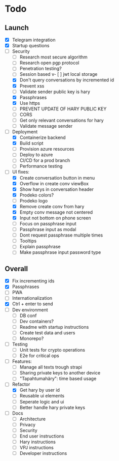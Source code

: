 # Todo

## Launch

- [x] Telegram integration
- [X] Startup questions
- [ ] Security
  - [ ] Research most secure algorithm
  - [ ] Research open pgp protocol
  - [ ] Penetration testing?
  - [ ] Session based v- [ ] jwt local storage
  - [x] Don't query conversations by incremented id
  - [x] Prevent xss
  - [ ] Validate sender public key is hary
  - [x] Passphrases
  - [x] Use https
  - [ ] PREVENT UPDATE OF HARY PUBLIC KEY
  - [ ] CORS
  - [ ] Get only relevant conversations for hary
  - [ ] Validate message sender
- [ ] Deployment
  - [x] Containerize backend
  - [x] Build script
  - [ ] Provision azure resources
  - [ ] Deploy to azure
  - [ ] CI/CD for a prod branch
  - [ ] Performance testing
- [ ] UI fixes:
  - [x] Create conversation button in menu
  - [x] Overflow in create conv viewBox
  - [x] Show harys in conversation header
  - [x] Prodeko colors?
  - [ ] Prodeko logo
  - [x] Remove create conv from hary
  - [x] Empty conv message not centered
  - [x] Input not bottom on phone screen
  - [ ] Focus on passphrase input
  - [ ] Passphrase input as modal
  - [ ] Dont request passphrase multiple times
  - [ ] Tooltips
  - [ ] Explain passphrase
  - [ ] Make passphrase input password type

## Overall

- [x] Fix incrementing ids
- [x] Passphrases
- [ ] PWA
- [ ] Internationalization
- [x] Ctrl + enter to send
- [ ] Dev environment
  - [ ] DB conf
  - [ ] Dev containers?
  - [ ] Readme with startup instructions
  - [ ] Create test data and users
  - [ ] Monorepo?
- [ ] Testing
  - [ ] Unit tests for crypto operations
  - [ ] E2e for critical ops
- [ ] Features:
  - [ ] Manage all texts trough strapi
  - [ ] Sharing private keys to another device
  - [ ] "Tapahtumahäry": time based usage
- [ ] Refactor
  - [x] Get hary by user id
  - [ ] Reusable ui elements
  - [ ] Seperate logic and ui
  - [ ] Better handle hary private keys
- [ ] Docs
  - [ ] Architecture
  - [ ] Privacy
  - [ ] Security
  - [ ] End user instructions
  - [ ] Hary instructions
  - [ ] VPJ instructions
  - [ ] Developer instructions
